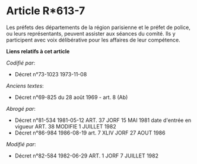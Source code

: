 # Article R*613-7

Les préfets des départements de la région parisienne et le préfet de police, ou leurs représentants, peuvent assister aux
séances du comité. Ils y participent avec voix délibérative pour les affaires de leur compétence.

**Liens relatifs à cet article**

_Codifié par_:

  - Décret n°73-1023 1973-11-08

_Anciens textes_:

  - Décret n°69-825 du 28 août 1969 - art. 8 (Ab)

_Abrogé par_:

  - Décret n°81-534 1981-05-12 ART. 37 JORF 15 MAI 1981 date d'entrée en vigueur ART. 38 MODIFIE 1 JUILLET 1982
  - Décret n°86-984 1986-08-19 art. 7 XLIV JORF 27 AOUT 1986

_Modifié par_:

  - Décret n°82-584 1982-06-29 ART. 1 JORF 7 JUILLET 1982
